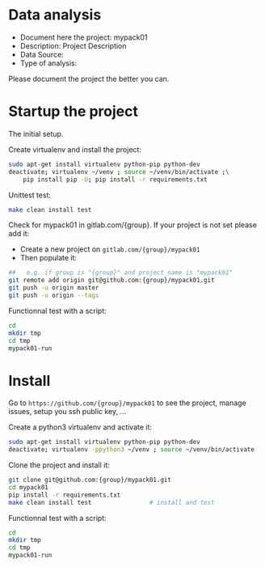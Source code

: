 # Data analysis
- Document here the project: mypack01
- Description: Project Description
- Data Source:
- Type of analysis:

Please document the project the better you can.

# Startup the project

The initial setup.

Create virtualenv and install the project:
```bash
sudo apt-get install virtualenv python-pip python-dev
deactivate; virtualenv ~/venv ; source ~/venv/bin/activate ;\
    pip install pip -U; pip install -r requirements.txt
```

Unittest test:
```bash
make clean install test
```

Check for mypack01 in gitlab.com/{group}.
If your project is not set please add it:

- Create a new project on `gitlab.com/{group}/mypack01`
- Then populate it:

```bash
##   e.g. if group is "{group}" and project_name is "mypack01"
git remote add origin git@github.com:{group}/mypack01.git
git push -u origin master
git push -u origin --tags
```

Functionnal test with a script:

```bash
cd
mkdir tmp
cd tmp
mypack01-run
```

# Install

Go to `https://github.com/{group}/mypack01` to see the project, manage issues,
setup you ssh public key, ...

Create a python3 virtualenv and activate it:

```bash
sudo apt-get install virtualenv python-pip python-dev
deactivate; virtualenv -ppython3 ~/venv ; source ~/venv/bin/activate
```

Clone the project and install it:

```bash
git clone git@github.com:{group}/mypack01.git
cd mypack01
pip install -r requirements.txt
make clean install test                # install and test
```
Functionnal test with a script:

```bash
cd
mkdir tmp
cd tmp
mypack01-run
```
